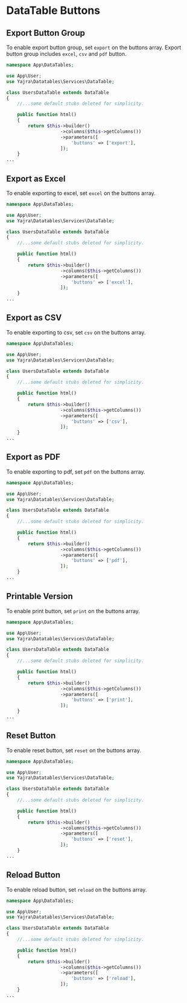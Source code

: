 # DataTable Buttons

<a name="export"></a>
## Export Button Group

To enable export button group, set `export` on the buttons array.
Export button group includes `excel`, `csv` and `pdf` button.

```php
namespace App\DataTables;

use App\User;
use Yajra\Datatables\Services\DataTable;

class UsersDataTable extends DataTable
{
    //...some default stubs deleted for simplicity.

    public function html()
    {
        return $this->builder()
                    ->columns($this->getColumns())
                    ->parameters([
                        'buttons' => ['export'],
                    ]);
    }
...
```

<a name="excel"></a>
## Export as Excel

To enable exporting to excel, set `excel` on the buttons array.

```php
namespace App\DataTables;

use App\User;
use Yajra\Datatables\Services\DataTable;

class UsersDataTable extends DataTable
{
    //...some default stubs deleted for simplicity.

    public function html()
    {
        return $this->builder()
                    ->columns($this->getColumns())
                    ->parameters([
                        'buttons' => ['excel'],
                    ]);
    }
...
```

<a name="csv"></a>
## Export as CSV

To enable exporting to csv, set `csv` on the buttons array.

```php
namespace App\DataTables;

use App\User;
use Yajra\Datatables\Services\DataTable;

class UsersDataTable extends DataTable
{
    //...some default stubs deleted for simplicity.

    public function html()
    {
        return $this->builder()
                    ->columns($this->getColumns())
                    ->parameters([
                        'buttons' => ['csv'],
                    ]);
    }
...
```

<a name="pdf"></a>
## Export as PDF

To enable exporting to pdf, set `pdf` on the buttons array.

```php
namespace App\DataTables;

use App\User;
use Yajra\Datatables\Services\DataTable;

class UsersDataTable extends DataTable
{
    //...some default stubs deleted for simplicity.

    public function html()
    {
        return $this->builder()
                    ->columns($this->getColumns())
                    ->parameters([
                        'buttons' => ['pdf'],
                    ]);
    }
...
```

<a name="print"></a>
## Printable Version

To enable print button, set `print` on the buttons array.

```php
namespace App\DataTables;

use App\User;
use Yajra\Datatables\Services\DataTable;

class UsersDataTable extends DataTable
{
    //...some default stubs deleted for simplicity.

    public function html()
    {
        return $this->builder()
                    ->columns($this->getColumns())
                    ->parameters([
                        'buttons' => ['print'],
                    ]);
    }
...
```

<a name="reset"></a>
## Reset Button

To enable reset button, set `reset` on the buttons array.

```php
namespace App\DataTables;

use App\User;
use Yajra\Datatables\Services\DataTable;

class UsersDataTable extends DataTable
{
    //...some default stubs deleted for simplicity.

    public function html()
    {
        return $this->builder()
                    ->columns($this->getColumns())
                    ->parameters([
                        'buttons' => ['reset'],
                    ]);
    }
...
```

<a name="reload"></a>
## Reload Button

To enable reload button, set `reload` on the buttons array.

```php
namespace App\DataTables;

use App\User;
use Yajra\Datatables\Services\DataTable;

class UsersDataTable extends DataTable
{
    //...some default stubs deleted for simplicity.

    public function html()
    {
        return $this->builder()
                    ->columns($this->getColumns())
                    ->parameters([
                        'buttons' => ['reload'],
                    ]);
    }
...
```
